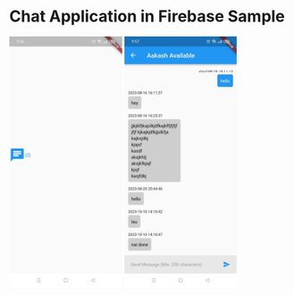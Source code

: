 # Chat Application in Firebase Sample

<div>
  <img src="assets/1.jpg" width="40%"  style="display:inline;"/>
  <img src="assets/2.jpg" width="40%" style="display:inline;" />
</div>

<!-- ![First Image](https://github.com/aakashstha/chatApp_firebase_sample/blob/main/assets/1.jpg?raw=true) -->
